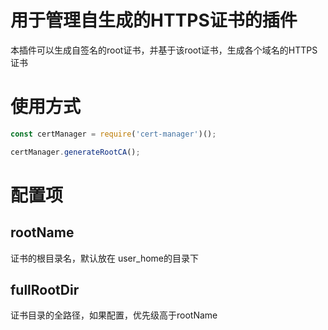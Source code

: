 # 用于管理自生成的HTTPS证书的插件
本插件可以生成自签名的root证书，并基于该root证书，生成各个域名的HTTPS证书
# 使用方式
```js
const certManager = require('cert-manager')();

certManager.generateRootCA();
```
# 配置项

## rootName
证书的根目录名，默认放在 user_home的目录下

## fullRootDir
证书目录的全路径，如果配置，优先级高于rootName
